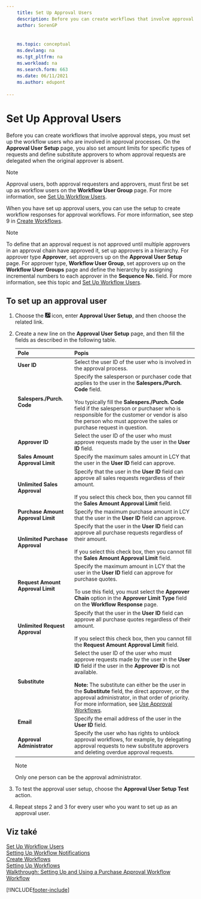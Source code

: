 ```yaml
---
    title: Set Up Approval Users
    description: Before you can create workflows that involve approval steps, you must set up the workflow users involved in the approval processes with approval User Setup.
    author: SorenGP


    ms.topic: conceptual
    ms.devlang: na
    ms.tgt_pltfrm: na
    ms.workload: na
    ms.search.form: 663
    ms.date: 06/11/2021
    ms.author: edupont

---
```

# Set Up Approval Users

Before you can create workflows that involve approval steps, you must set up the workflow users who are involved in approval processes. On the **Approval User Setup** page, you also set amount limits for specific types of requests and define substitute approvers to whom approval requests are delegated when the original approver is absent.

> [!NOTE]  
> Approval users, both approval requesters and approvers, must first be set up as workflow users on the **Workflow User Group** page. For more information, see [Set Up Workflow Users](across-how-to-set-up-workflow-users.md).

When you have set up approval users, you can use the setup to create workflow responses for approval workflows. For more information, see step 9 in [Create Workflows](across-how-to-create-workflows.md).

> [!NOTE]  
> To define that an approval request is not approved until multiple approvers in an approval chain have approved it, set up approvers in a hierarchy. For approver type **Approver**, set approvers up on the **Approval User Setup** page. For approver type, **Workflow User Group**, set approvers up on the **Workflow User Groups** page and define the hierarchy by assigning incremental numbers to each approver in the **Sequence No.** field. For more information, see this topic and [Set Up Workflow Users](across-how-to-set-up-workflow-users.md).

## To set up an approval user

1. Choose the ![Lightbulb that opens the Tell Me feature.](media/ui-search/search_small.png "Tell me what you want to do") icon, enter **Approval User Setup**, and then choose the related link.
2. Create a new line on the **Approval User Setup** page, and then fill the fields as described in the following table.

   | Pole | Popis |
   |---------------------------------|---------------------------------------|  
   | **User ID** | Select the user ID of the user who is involved in the approval process. |
   | **Salespers./Purch. Code** | Specify the salesperson or purchaser code that applies to the user in the **Salespers./Purch. Code** field.<br /><br /> You typically fill the **Salespers./Purch. Code** field if the salesperson or purchaser who is responsible for the customer or vendor is also the person who must approve the sales or purchase request in question. |
   | **Approver ID** | Select the user ID of the user who must approve requests made by the user in the **User ID** field. |
   | **Sales Amount Approval Limit** | Specify the maximum sales amount in LCY that the user in the **User ID** field can approve. |
   | **Unlimited Sales Approval** | Specify that the user in the **User ID** field can approve all sales requests regardless of their amount.<br /><br /> If you select this check box, then you cannot fill the **Sales Amount Approval Limit** field. |
   | **Purchase Amount Approval Limit** | Specify the maximum purchase amount in LCY that the user in the **User ID** field can approve. |
   | **Unlimited Purchase Approval** | Specify that the user in the **User ID** field can approve all purchase requests regardless of their amount.<br /><br /> If you select this check box, then you cannot fill the **Sales Amount Approval Limit** field. |
   | **Request Amount Approval Limit** | Specify the maximum amount in LCY that the user in the **User ID** field can approve for purchase quotes.<br /><br /> To use this field, you must select the **Approver Chain** option in the **Approver Limit Type** field on the **Workflow Response** page. |
   | **Unlimited Request Approval** | Specify that the user in the **User ID** field can approve all purchase quotes regardless of their amount.<br /><br /> If you select this check box, then you cannot fill the **Request Amount Approval Limit** field. |
   | **Substitute** | Select the user ID of the user who must approve requests made by the user in the **User ID** field if the user in the **Approver ID** is not available. <br /><br />**Note:**  The substitute can either be the user in the **Substitute** field, the direct approver, or the approval administrator, in that order of priority. For more information, see [Use Approval Workflows](across-how-use-approval-workflows.md). |
   | **Email** | Specify the email address of the user in the **User ID** field. |
   | **Approval Administrator** | Specify the user who has rights to unblock approval workflows, for example, by delegating approval requests to new substitute approvers and deleting overdue approval requests. |

   > [!Note]
   > Only one person can be the approval administrator.

3. To test the approval user setup, choose the **Approval User Setup Test** action.
4. Repeat steps 2 and 3 for every user who you want to set up as an approval user.

## Viz také

[Set Up Workflow Users](across-how-to-set-up-workflow-users.md)   
[Setting Up Workflow Notifications](across-setting-up-workflow-notifications.md)   
[Create Workflows](across-how-to-create-workflows.md)   
[Setting Up Workflows](across-set-up-workflows.md)   
[Walkthrough: Setting Up and Using a Purchase Approval Workflow](walkthrough-setting-up-and-using-a-purchase-approval-workflow.md)   
[Workflow](across-workflow.md)


[!INCLUDE[footer-include](includes/footer-banner.md)]